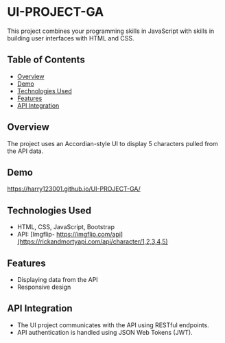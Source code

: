 # UI-PROJECT-GA
This project combines your programming skills in JavaScript with skills in building user interfaces with HTML and CSS.

## Table of Contents

- [Overview](#overview)
- [Demo](#demo)
- [Technologies Used](#technologies-used)
- [Features](#features)
- [API Integration](#api-integration)

## Overview
The project uses an Accordian-style UI to display 5 characters pulled from the API data.

## Demo
https://harry123001.github.io/UI-PROJECT-GA/
## Technologies Used
 
- HTML, CSS, JavaScript, Bootstrap
- API: [Imgflip- https://imgflip.com/api](https://rickandmortyapi.com/api/character/1,2,3,4,5)

## Features

- Displaying data from the API
- Responsive design

## API Integration
-   The UI project communicates with the API using RESTful endpoints.
-   API authentication is handled using JSON Web Tokens (JWT).









